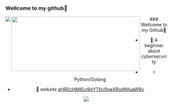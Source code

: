 ### Wellcome to my github👋

<!--
**ja9er/ja9er** is a ✨ _special_ ✨ repository because its `README.md` (this file) appears on your GitHub profile.

Here are some ideas to get you started:

- 🔭 I’m currently working on ...
- 🌱 I’m currently learning ...
- 👯 I’m looking to collaborate on ...
- 🤔 I’m looking for help with ...
- 💬 Ask me about ...
- 📫 How to reach me: ...
- 😄 Pronouns: ...
- ⚡ Fun fact: ...
<div align="center"> <img src="https://metrics.lecoq.io/ja9er?template=classic&config.timezone=Asia%2FShanghai"> </div>
-->

<div align="center">
  

<img align="left" src="https://visitor-badge.glitch.me/badge?page_id=ja9er"/>

<img width="400px" height="170px" align="left" src="https://github-readme-stats.vercel.app/api/top-langs/?username=ja9er&layout=compact&hide_border=true&langs_count=10">  ###  Wellcome to my Github👋

- 📙 A beginner about cybersecurity

- ⚡ Python/Golang 

- 🎈 website <a href="">aHR0cHM6Ly9qYTllci5naXRodWIuaW8v</a>

 <img src="https://activity-graph.herokuapp.com/graph?username=Ashutosh00710&theme=github"> 
</div>
